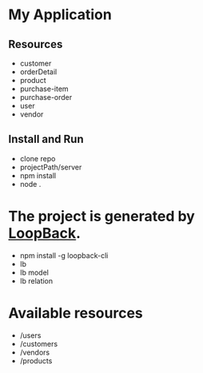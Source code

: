 # My Application

## Resources
* customer
* orderDetail
* product
* purchase-item
* purchase-order
* user
* vendor

## Install and Run
* clone repo
* projectPath/server
* npm install
* node .

# The project is generated by [LoopBack](http://loopback.io).
* npm install -g loopback-cli
* lb
* lb model
* lb relation

# Available resources
* /users
* /customers
* /vendors
* /products